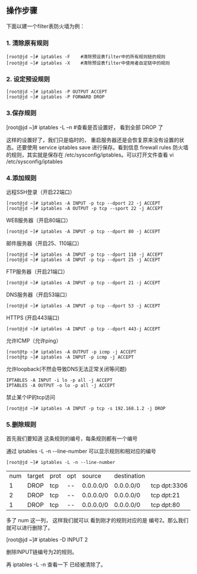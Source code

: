 ## 操作步骤

下面以建一个filter表防火墙为例：

### **1. 清除原有规则**

```
[root@jd ~]# iptables -F    #清除预设表filter中的所有规则链的规则
[root@jd ~]# iptables -X    #清除预设表filter中使用者自定链中的规则
```
### **2. 设定预设规则**

```
[root@jd ~]# iptables -P OUTPUT ACCEPT
[root@jd ~]# iptables -P FORWARD DROP
```

### **3.保存规则**

[root@jd ~]# iptables -L –n    #查看是否设置好， 看到全部 DROP 了

这样的设置好了，我们只是临时的， 重启服务器还是会恢复原来没有设置的状态。还要使用 service iptables save 进行保存。看到信息 firewall rules 防火墙的规则，其实就是保存在 /etc/sysconfig/iptables。可以打开文件查看 vi /etc/sysconfig/iptables


### **4.添加规则**

远程SSH登录（开启22端口）
```
[root@jd ~]# iptables -A INPUT -p tcp --dport 22 -j ACCEPT
[root@jd ~]# iptables -A OUTPUT -p tcp --sport 22 -j ACCEPT
```
WEB服务器（开启80端口）
```
[root@jd ~]# iptables -A INPUT -p tcp --dport 80 -j ACCEPT
```
邮件服务器（开启25、110端口）
```
[root@jd ~]# iptables -A INPUT -p tcp --dport 110 -j ACCEPT
[root@jd ~]# iptables -A INPUT -p tcp --dport 25 -j ACCEPT
```
FTP服务器（开启21端口）
```
[root@jd ~]# iptables -A INPUT -p tcp --dport 21 -j ACCEPT
```
DNS服务器（开启53端口）
```
[root@jd ~]# iptables -A INPUT -p tcp --dport 53 -j ACCEPT
```
HTTPS (开启443端口)
```
[root@jd ~]# iptables -A INPUT -p tcp --dport 443-j ACCEPT
```
允许ICMP（允许ping）
```
[root@tp ~]# iptables -A OUTPUT -p icmp -j ACCEPT
[root@tp ~]# iptables -A INPUT -p icmp -j ACCEPT
```
允许loopback(不然会导致DNS无法正常关闭等问题)
```
IPTABLES -A INPUT -i lo -p all -j ACCEPT
IPTABLES -A OUTPUT -o lo -p all -j ACCEPT
```
禁止某个IP的tcp访问
```
[root@jd ~]# iptables -A INPUT -p tcp -s 192.168.1.2 -j DROP
```

### **5.删除规则**

首先我们要知道 这条规则的编号，每条规则都有一个编号

通过 iptables -L -n --line-number 可以显示规则和相对应的编号
```
[root@jd ~]# iptables -L -n --line-number
```

<table border="0">
<tr>
  <td>num</td>
  <td>target</td>
  <td>prot</td>
  <td>opt</td>
  <td>source</td>
  <td>destination</td>
  <td>&nbsp;</td>
</tr>
<tr>
  <td>1</td>
  <td>DROP</td>
  <td>tcp</td>
  <td>--</td>
  <td>0.0.0.0/0</td>
  <td>0.0.0.0/0</td>
  <td>tcp dpt:3306</td>
</tr>
<tr>
  <td>2</td>
  <td>DROP</td>
  <td>tcp</td>
  <td>--</td>
  <td>0.0.0.0/0</td>
  <td>0.0.0.0/0</td>
  <td>tcp dpt:21</td>
</tr>
<tr>
  <td>1</td>
  <td>DROP</td>
  <td>tcp</td>
  <td>--</td>
  <td>0.0.0.0/0</td>
  <td>0.0.0.0/0</td>
  <td>tcp dpt:80</td>
</tr>
</table>

多了 num 这一列， 这样我们就可以 看到刚才的规则对应的是 编号2。那么我们就可以进行删除了。

[root@jd ~]# iptables -D INPUT 2

删除INPUT链编号为2的规则。

再 iptables -L -n 查看一下 已经被清除了。
